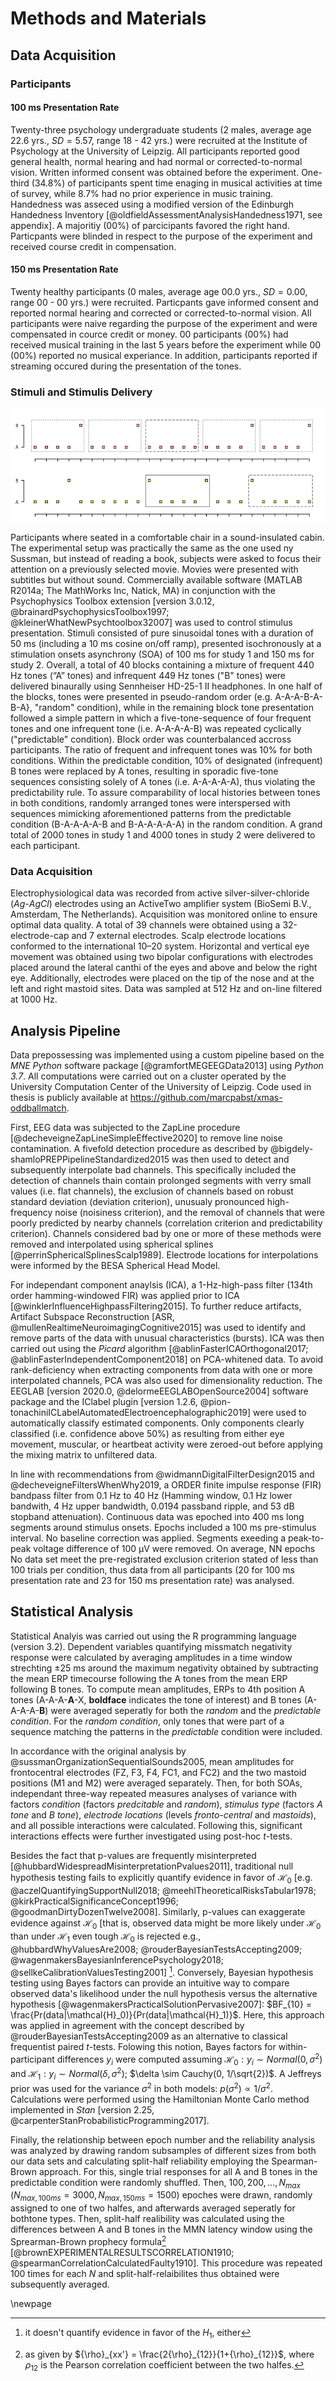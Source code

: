 # Methods and Materials
## Data Acquisition

### Participants

#### 100 ms Presentation Rate

Twenty-three psychology undergraduate students (2 males, average age 22.6 yrs., $SD=5.57$, range 18 - 42 yrs.) were recruited at the Institute of Psychology at the University of Leipzig. All participants reported good general health, normal hearing and had normal or corrected-to-normal vision. Written informed consent was obtained before the experiment. One-third (34.8%) of participants spent time enaging in musical activities at time of survey, while 8.7% had no prior experience in music training. Handedness was asseced using a modified version of the Edinburgh Handedness Inventory [@oldfieldAssessmentAnalysisHandedness1971, see appendix]. A majoritiy (00%) of parcicipants favored the right hand.  Particpants were blinded in respect to the purpose of the experiment and received course credit in compensation.

#### 150 ms Presentation Rate

Twenty healthy participants (0 males, average age 00.0 yrs., $SD=0.00$, range 00 - 00 yrs.) were recruited. Particpants gave informed consent and reported normal hearing and corrected or corrected-to-normal vision. All participants were naive regarding the purpose of the experiment and were compensated in cource credit or money. 00 participants (00%) had received musical training in the last 5 years before the experiment while 00 (00%) reported no musical experiance. In addition, participants reported if streaming occured during the presentation of the tones.

### Stimuli and Stimulis Delivery
![ Tones of two different frequencies (A=440 Hz, B=449 Hz) were presented in two blocked conditions: In the “predictable” condition (top half), tones followed a simple pattern in which a single B-tone followed four A-tones. Some designated B-tones were replaced by A-tones ("pattern deviants"). In the "random" condition (lower half), tones were presented in a pseudo-random fashion ()  ](figures/fig_tones.png)

Participants where seated in a comfortable chair in a sound-insulated cabin. The experimental setup was practically the same as the one used ny Sussman, but instead of reading a book, subjects were asked to focus their attention on a previously selected movie. Movies were presented with subtitles but without sound. Commercially available software (MATLAB R2014a; The MathWorks Inc, Natick, MA) in conjunction with the Psychophysics Toolbox extension
[version 3.0.12, @brainardPsychophysicsToolbox1997; @kleinerWhatNewPsychtoolbox32007] was used to control stimulus presentation. Stimuli consisted of pure sinusoidal tones with a duration of 50 ms (including a 10 ms cosine on/off ramp), presented isochronously at a stimulation onsets asynchrony (SOA) of 100 ms for study 1 and 150 ms for study 2. Overall, a total of 40 blocks containing a mixture of frequent 440 Hz tones (“A” tones) and infrequent 449 Hz tones ("B" tones) were delivered binaurally using Sennheiser HD-25-1 II headphones. In one half of the blocks, tones were presented in pseudo-random order (e.g. A-A-A-B-A-B-A}, "random" condition), while in the remaining  block tone presentation followed a simple pattern in which a five-tone-sequence of four frequent tones and one infrequent tone (i.e. A-A-A-A-B) was repeated cyclically ("predictable" condition). Block order was counterbalanced accross participants. The ratio of frequent and infrequent tones was 10% for both conditions. Within the predictable condition, 10% of designated (infrequent) B tones were replaced by A tones, resulting in sporadic five-tone sequences consisting solely of A tones (i.e. A-A-A-A-A), thus violating the predictability rule. To assure comparability of local histories between tones in both conditions, randomly arranged tones were interspersed with sequences mimicking aforementioned patterns from the predictable condition (B-A-A-A-A-B and B-A-A-A-A-A) in the random condition. A grand total of 2000 tones in study 1 and 4000 tones in study 2 were delivered to each participant. 

### Data Acquisition

Electrophysiological data was recorded from active silver-silver-chloride (*Ag*-*AgCl*) electrodes using an ActiveTwo amplifier system (BioSemi B.V., Amsterdam, The Netherlands). Acquisition was monitored online to ensure optimal data quality. A total of 39 channels were obtained using a 32-electrode-cap and 7 external electrodes. Scalp electrode locations conformed to the international 10–20 system. Horizontal and vertical eye movement was obtained using two bipolar configurations with electrodes placed around the lateral canthi of the eyes and above and below the right eye. Additionally,  electrodes were placed on the tip of the nose and at the left and right mastoid sites. Data was sampled at 512 Hz and on-line filtered at 1000 Hz.


## Analysis Pipeline

Data prepossessing was implemented using a custom pipeline based on the *MNE Python* software package [@gramfortMEGEEGData2013] using *Python 3.7*. All computations were carried out on a cluster operated by the University Computation Center of the University of Leipzig. Code used in thesis is publicly available at <https://github.com/marcpabst/xmas-oddballmatch>. 

First, EEG data was subjected to the ZapLine procedure [@decheveigneZapLineSimpleEffective2020] to remove line noise contamination. A fivefold detection procedure as described by @bigdely-shamloPREPPipelineStandardized2015 was then used to detect and subsequently interpolate bad channels. This specifically included the detection of channels thain contain prolonged segments with verry small values (i.e. flat channels), the exclusion of channels based on robust standard deviation (deviation criterion), unusualy pronounced high-frequency noise (noisiness criterion), and the removal of channels that were poorly predicted by nearby channels (correlation criterion and predictability criterion). Channels considered bad by one or more of these methods were removed and interpolated using spherical splines [@perrinSphericalSplinesScalp1989]. Electrode locations for interpolations were informed by the BESA Spherical Head Model.

For independant component anaylsis (ICA), a 1-Hz-high-pass filter (134th order hamming-windowed FIR) was applied prior to ICA [@winklerInfluenceHighpassFiltering2015]. To further reduce artifacts, Artifact Subspace Reconstruction [ASR, @mullenRealtimeNeuroimagingCognitive2015] was used to identify and remove parts of the data with unusual characteristics (bursts). ICA was then carried out using the *Picard* algorithm [@ablinFasterICAOrthogonal2017; @ablinFasterIndependentComponent2018] on PCA-whitened data. To avoid rank-deficiency when extracting components from data with one or more interpolated channels, PCA was also used for dimensionality reduction. The EEGLAB [version 2020.0, @delormeEEGLABOpenSource2004] software package and the IClabel plugin [version 1.2.6, @pion-tonachiniICLabelAutomatedElectroencephalographic2019] were used to automatically classify estimated components. Only components clearly classified (i.e. confidence above 50%) as resulting from either eye movement, muscular, or heartbeat activity were zeroed-out before applying the mixing matrix to unfiltered data.

In line with recommendations from @widmannDigitalFilterDesign2015 and @decheveigneFiltersWhenWhy2019, a ORDER finite impulse response (FIR) bandpass filter from 0.1 Hz to 40 Hz (Hamming window, 0.1 Hz lower bandwith, 4 Hz upper bandwidth, 0.0194 passband ripple, and 53 dB stopband attenuation). Continuous data was epoched into 400 ms long segments around stimulus onsets. Epochs included a 100 ms pre-stimulus interval. No baseline correction was applied. Segments exeeding a peak-to-peak voltage difference of  100 µV were removed. On average, NN epochs No data set meet the pre-registrated exclusion criterion stated of less than 100 trials per condition, thus data from all participants (20 for 100 ms presentation rate and 23 for 150 ms presentation rate) was analysed.

## Statistical Analysis

Statistical Analyis was carried out using the R programming language (version 3.2). Dependent variables quantifying missmatch negativity response were calculated by averaging amplitudes in a time window strechting ±25 ms around the maximum negativity obtained by subtracting the mean ERP timecourse following the A tones from the mean ERP following B tones. To compute mean amplitudes, ERPs to 4th position A tones (A-A-A-**A**-X, **boldface** indicates the tone of interest) and B tones (A-A-A-A-**B**) were averaged seperatly for both the *random* and the *predictable* *condition*. For the *random condition*, only tones that were part of a sequence matching the patterns in the *predictable* condition were included. 

In accordance with the original analysis by @sussmanOrganizationSequentialSounds2005, mean amplitudes for frontocentral electrodes (FZ, F3, F4, FC1, and FC2) and the two mastoid positions (M1 and M2) were averaged separately. Then, for both SOAs, independant three-way repeated measures analyses of variance with factors *condition* (factors *predcitable* and *random*), *stimulus type* (factors *A tone* and *B tone*), *electrode locations* (levels *fronto-central* and *mastoids*), and all possible interactions were calculated. Following this, significant interactions effects were further investigated using post-hoc *t*-tests.

Besides the fact that p-values are frequently misinterpreted [@hubbardWidespreadMisinterpretationPvalues2011], traditional null hypothesis testing fails to explicitly quantify evidence in favor of $\mathcal{H_0}$ [e.g. @aczelQuantifyingSupportNull2018; @meehlTheoreticalRisksTabular1978; @kirkPracticalSignificanceConcept1996; @goodmanDirtyDozenTwelve2008]. Similarly, p-values can exaggerate evidence against $\mathcal{H_0}$ [that is, observed data might be more likely under $\mathcal{H_0}$ than under $\mathcal{H_1}$ even tough $\mathcal{H_0}$ is rejected e.g., @hubbardWhyValuesAre2008; @rouderBayesianTestsAccepting2009; @wagenmakersBayesianInferencePsychology2018; @sellkeCalibrationValuesTesting2001] [^1].  Conversely, Bayesian hypothesis testing using Bayes factors  can provide an intuitive way to compare observed data's likelihood under the null hypothesis versus the alternative hypothesis [@wagenmakersPracticalSolutionPervasive2007]: $BF_{10} = \frac{Pr(data|\mathcal{H}_0)}{Pr(data|\mathcal{H}_1)}$. Here, this approach was applied in agreement with the concept described by @rouderBayesianTestsAccepting2009 as an alternative to classical frequentist paired *t*-tests. Folowing this notion, Bayes factors for within-participant differences $y_i$ were computed assuming $\mathcal{H_0}: y_i \sim Normal(0, \sigma^2)$ and $\mathcal{H_1}: y_i \sim Normal(\delta, \sigma^2)$; $\delta \sim Cauchy(0, 1/\sqrt{2})$. A Jeffreys prior was used for the variance $\sigma^2$ in both models:  $p(\sigma^2) \propto 1/\sigma^2$.  Calculations were performed using the Hamiltonian Monte Carlo method implemented in *Stan* [version 2.25, @carpenterStanProbabilisticProgramming2017].   

Finally, the relationship between epoch number and the reliability analysis was analyzed by drawing random subsamples of different sizes from both our data sets and calculating split-half reliability employing the Spearman-Brown approach. For this, single trial responses for all A and B tones in the predictable condition were randomly shuffled. Then, $100, 200, ..., N_{max}$  ($N_{max, 100ms} = 3000, N_{max, 150ms}=1500$) epoches were drawn, randomly assigned to one of two halfes, and afterwards averaged seperatly for bothtone types. Then, split-half realibility was calculated using the differences between A and B tones in the MMN latency window using the Sprearman-Brown prophecy formula[^2] [@brownEXPERIMENTALRESULTSCORRELATION1910; @spearmanCorrelationCalculatedFaulty1910]. This procedure was repeated 100 times for each $N$ and split-half-relaibilites thus obtained were subsequently averaged.

\newpage

[^1]: it doesn't quantify evidence in favor of the $H_1$, either

[^2]: as given by ${\rho}_{xx'} = \frac{2{\rho}_{12}}{1+{\rho}_{12}}$, where ${\rho_{12}}$ is the Pearson correlation coefficient between the two halfes. 






